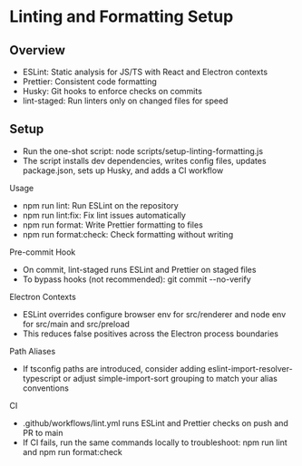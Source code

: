 # Linting and Formatting Setup

## Overview

- ESLint: Static analysis for JS/TS with React and Electron contexts
- Prettier: Consistent code formatting
- Husky: Git hooks to enforce checks on commits
- lint-staged: Run linters only on changed files for speed

## Setup

- Run the one-shot script: node scripts/setup-linting-formatting.js
- The script installs dev dependencies, writes config files, updates package.json, sets up Husky, and adds a CI workflow

Usage

- npm run lint: Run ESLint on the repository
- npm run lint:fix: Fix lint issues automatically
- npm run format: Write Prettier formatting to files
- npm run format:check: Check formatting without writing

Pre-commit Hook

- On commit, lint-staged runs ESLint and Prettier on staged files
- To bypass hooks (not recommended): git commit --no-verify

Electron Contexts

- ESLint overrides configure browser env for src/renderer and node env for src/main and src/preload
- This reduces false positives across the Electron process boundaries

Path Aliases

- If tsconfig paths are introduced, consider adding eslint-import-resolver-typescript or adjust simple-import-sort grouping to match your alias conventions

CI

- .github/workflows/lint.yml runs ESLint and Prettier checks on push and PR to main
- If CI fails, run the same commands locally to troubleshoot: npm run lint and npm run format:check
